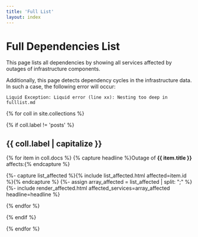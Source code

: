 ```yaml
---
title: 'Full List'
layout: index
---
```


# Full Dependencies List

This page lists all dependencies by showing all services affected by outages of infrastructure components.

Additionally, this page detects dependency cycles in the infrastructure data.
In such a case, the following error will occur:
```
Liquid Exception: Liquid error (line xx): Nesting too deep in fulllist.md
```

{% for coll in site.collections %}

{% if coll.label != 'posts' %}

## {{ coll.label | capitalize }}

{% for item in coll.docs %}
{% capture headline %}Outage of **{{ item.title }}** affects:{% endcapture %}

{%- capture list_affected %}{% include list_affected.html affected=item.id %}{% endcapture %}
{%- assign array_affected = list_affected | split: ";" %}
{%- include render_affected.html affected_services=array_affected headline=headline %}

{% endfor %}

{% endif %}

{% endfor %}
